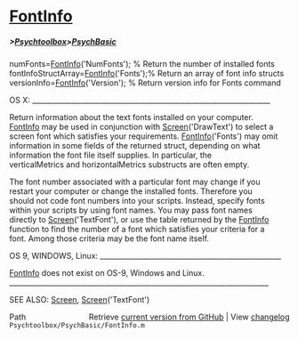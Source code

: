 # [FontInfo](FontInfo)
##### >[Psychtoolbox](Psychtoolbox)>[PsychBasic](PsychBasic)

numFonts=[FontInfo](FontInfo)('NumFonts');        % Return the number of installed fonts  
fontInfoStructArray=[FontInfo](FontInfo)('Fonts');% Return an array of font info structs  
versionInfo=[FontInfo](FontInfo)('Version');      % Return version info for Fonts command  
  
OS X: \_\_\_\_\_\_\_\_\_\_\_\_\_\_\_\_\_\_\_\_\_\_\_\_\_\_\_\_\_\_\_\_\_\_\_\_\_\_\_\_\_\_\_\_\_\_\_\_\_\_\_\_\_\_\_\_\_\_\_\_\_\_\_\_\_\_\_  
  
Return information about the text fonts installed on your computer.  
[FontInfo](FontInfo) may be used in conjunction with [Screen](Screen)('DrawText') to select a  
screen font which satisfies your requirements.  [FontInfo](FontInfo)('Fonts') may omit  
information in some fields of the returned struct, depending on what  
information the font file itself supplies.  In particular, the  
verticalMetrics and horizontalMetrics substructs are often empty.  
  
The font number associated with a particular font may change if you  
restart your computer or change the installed fonts.  Therefore you   
should not code font  numbers into your scripts.  Instead, specify fonts  
within your scripts by using font names.  You may pass font names  
directly to [Screen](Screen)('TextFont'), or use the table returned by the [FontInfo](FontInfo)  
function to find the number of a font which satisfies your criteria for a  
font.  Among those criteria may be the font name itself.  
  
OS 9, WINDOWS, Linux: \_\_\_\_\_\_\_\_\_\_\_\_\_\_\_\_\_\_\_\_\_\_\_\_\_\_\_\_\_\_\_\_\_\_\_\_\_\_\_\_\_\_\_\_\_\_\_\_\_\_\_  
  
[FontInfo](FontInfo) does not exist on OS-9, Windows and Linux.  
\_\_\_\_\_\_\_\_\_\_\_\_\_\_\_\_\_\_\_\_\_\_\_\_\_\_\_\_\_\_\_\_\_\_\_\_\_\_\_\_\_\_\_\_\_\_\_\_\_\_\_\_\_\_\_\_\_\_\_\_\_\_\_\_\_\_\_\_\_\_\_\_\_  
  
SEE ALSO: [Screen](Screen), [Screen](Screen)('TextFont')  




<div class="code_header" style="text-align:right;">
  <span style="float:left;">Path&nbsp;&nbsp;</span> <span class="counter">Retrieve <a href=
  "https://raw.github.com/Psychtoolbox-3/Psychtoolbox-3/beta/Psychtoolbox/PsychBasic/FontInfo.m">current version from GitHub</a> | View <a href=
  "https://github.com/Psychtoolbox-3/Psychtoolbox-3/commits/beta/Psychtoolbox/PsychBasic/FontInfo.m">changelog</a></span>
</div>
<div class="code">
  <code>Psychtoolbox/PsychBasic/FontInfo.m</code>
</div>

